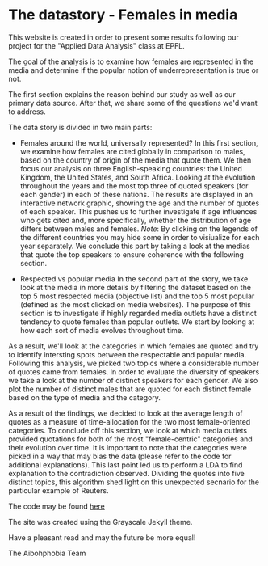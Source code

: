 The datastory - Females in media 
=========================

This website is created in order to present some results following our project for the "Applied Data Analysis" class at EPFL. 

The goal of the analysis is to examine how females are represented in the media and determine if the popular notion of underrepresentation is true or not.

The first section explains the reason behind our study as well as our primary data source.
After that, we share some of the questions we'd want to address. 

The data story is divided in two main parts:

- Females around the world, universally represented?
In this first section, we examine how females are cited globally in comparison to males, based on the country of origin of the media that quote them.
We then focus our analysis on three English-speaking countries: the United Kingdom, the United States, and South Africa. Looking at the evolution throughout the years and the most top three of quoted speakers (for each gender) in each of these nations.
The results are displayed in an interactive network graphic, showing the age and the number of quotes of each speaker.
This pushes us to further investigate if age influences who gets cited and, more specifically, whether the distribution of age differs between males and females. 
*Note*: By clicking on the legends of the different countries you may hide some in order to visiualize for each year separately.
We conclude this part by taking a look at the medias that quote the top speakers to ensure coherence with the following section.

- Respected vs popular media 
In the second part of the story, we take look at the media in more details by filtering the dataset based on the top 5 most respected media (objective list) and the top 5 most popular (defined as the most clicked on media websites).
The purpose of this section is to investigate if highly regarded media outlets have a distinct tendency to quote females than popular outlets.
We start by looking at how each sort of media evolves throughout time.

As a result, we'll look at the categories in which females are quoted and try to identify intersting spots between the respectable and popular media. 
Following this analysis, we picked two topics where a considerable number of quotes came from females. In order to evaluate the diversity of speakers we take a look at the number of distinct speakers for each gender. We also plot the number of distinct males that are quoted for each distinct female based on the type of media and the category.

As a result of the findings, we decided to look at the average length of quotes as a measure of time-allocation for the two most female-oriented categories.
To conclude off this section, we look at which media outlets provided quotations for both of the most "female-centric" categories and their evolution over time. It is important to note that the categories were picked in a way that may bias the data (please refer to the code for additional explanations). This last point led us to perform a LDA to find explanation to the contradiction observed. Dividing the quotes into five distinct topics, this algorithm shed light on this unexpected secnario for the particular example of Reuters. 

The code may be found [here](https://github.com/epfl-ada/ada-2021-project-aibohphobia/)

The site was created using the Grayscale Jekyll theme.

Have a pleasant read and may the future be more equal!

The Aibohphobia Team
